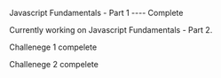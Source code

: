 Javascript Fundamentals - Part 1 ---- Complete


Currently working on Javascript Fundamentals - Part 2.

Challenege 1 compelete

Challenege 2 compelete
